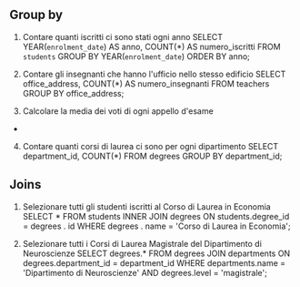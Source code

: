 ## Group by
1. Contare quanti iscritti ci sono stati ogni anno
SELECT YEAR(`enrolment_date`) AS anno, COUNT(*) AS numero_iscritti FROM `students` GROUP BY YEAR(`enrolment_date`) ORDER BY anno;

2. Contare gli insegnanti che hanno l'ufficio nello stesso edificio
SELECT office_address, COUNT(*) AS numero_insegnanti FROM teachers GROUP BY office_address;

3. Calcolare la media dei voti di ogni appello d'esame
*

4. Contare quanti corsi di laurea ci sono per ogni dipartimento
SELECT department_id, COUNT(*) FROM degrees GROUP BY department_id;


## Joins
1. Selezionare tutti gli studenti iscritti al Corso di Laurea in Economia
SELECT * FROM students INNER JOIN degrees ON students.degree_id = degrees . id WHERE degrees . name = 'Corso di Laurea in Economia';

2. Selezionare tutti i Corsi di Laurea Magistrale del Dipartimento di Neuroscienze
SELECT degrees.* FROM degrees JOIN departments ON degrees.department_id = department_id WHERE departments.name = 'Dipartimento di Neuroscienze' AND degrees.level = 'magistrale';


